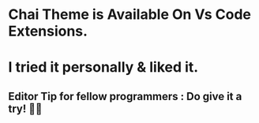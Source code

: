 
# Chai Theme is Available On Vs Code Extensions.

# I tried it personally & liked it.

## Editor Tip for fellow programmers : Do give it a try! 🙂🤓